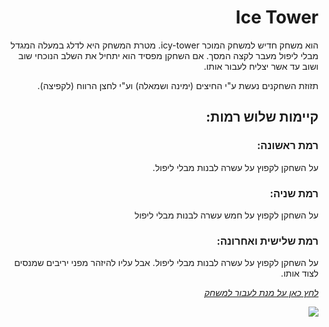 <div dir="rtl" lang="he">

# Ice Tower
  הוא משחק חדיש למשחק המוכר icy-tower.
מטרת המשחק היא לדלג במעלה המגדל מבלי ליפול מעבר לקצה המסך.
  אם השחקן מפסיד הוא יתחיל את השלב הנוכחי שוב ושוב עד אשר יצליח לעבור אותו.

תזוזת השחקנים נעשת ע"י החיצים (ימינה ושמאלה) וע"י לחצן הרווח (לקפיצה).
  
## קיימות שלוש רמות:
  ### רמת ראשונה:
  על השחקן לקפוץ על עשרה לבנות מבלי ליפול.
  
  ### רמת שניה:
  על השחקן לקפוץ על חמש עשרה לבנות מבלי ליפול

  ### רמת שלישית ואחרונה:
  על השחקן לקפוץ על עשרה לבנות מבלי ליפול.
  אבל עליו להיזהר מפני יריבים שמנסים לצוד אותו.

  
  
[*לחץ כאן על מנת לעבור למשחק*](https://sivan-koral.itch.io/ice) 


![](https://github.com/S-K-Game/HW5-IceTower/blob/master/Assets/Images/game%20pic.PNG)

</div>
